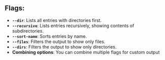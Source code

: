 ## Flags:

- **`--dir`**: Lists all entries with directories first.
- **`--recursive`**: Lists entries recursively, showing contents of subdirectories.
- **`--sort-name`**: Sorts entries by name.
- **`--files`**: Filters the output to show only files.
- **`--dirs`**: Filters the output to show only directories.
- **Combining options**: You can combine multiple flags for custom output